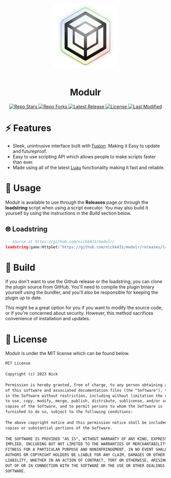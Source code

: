 <div align="center">
    <!-- Logo -->
    <a>
        <img width="200" src="assets/Modulr.png" alt="Modulr Logo" />
    </a>
    <br>
    <br>
    <!-- Title/Desc -->
    <h1>Modulr</h1>
    <pThis is WIP so releases may not be in a working state.</p>
    <p>
        <!-- PROJECT INFO START -->
        <!-- Repo stars -->
        <a href="https://github.com/nickk431/Modulr/stargazers">
            <img src="https://img.shields.io/github/stars/nickk431/Modulr?label=Stars&logo=GitHub" alt="Repo Stars" />
        </a>
        <!-- Repo forks -->
        <a href="https://github.com/nickk431/Modulr/forks">
            <img src="https://img.shields.io/github/forks/nickk431/Modulr?label=Fork&logo=GitHub" alt="Repo Forks" />
        </a>
        <!-- Latest release -->
        <a href="https://github.com/nickk431/Modulr/releases/latest">
            <img src="https://img.shields.io/github/v/release/nickk431/Modulr?label=Latest%20Release" alt="Latest Release" />
        </a>
        <!-- License info -->
        <a href="https://github.com/nickk431/Modulr/blob/main/LICENSE.txt">
            <img src="https://img.shields.io/github/license/nickk431/Modulr?label=License" alt="License" />
        </a>
        <!-- Last modified (latest commit) -->
        <a href="https://github.com/nickk431/Modulr/commits">
            <img src="https://img.shields.io/github/last-commit/nickk431/Modulr?label=Last%20Modifed" alt="Last Modified" />
        </a>
    </p>
</div>

# ⚡ Features

- Sleek, unintrusive interface built with [Fusion](https://elttob.uk/Fusion/0.2/). Making it Easy to update and futureproof.
- Easy to use scripting API which allows people to make scripts faster than ever.
- Made using all of the latest [Luau](https://luau-lang.org/) functionality making it fast and reliable.

# 📩 Usage

Modulr is available to use through the **Releases** page or through the **loadstring** script when using a script executor. You may also build it yourself by using the instructions in the _Build_ section below.

## 🌐 Loadstring

```lua
-- source at https://github.com/nickk431/modulr/
loadstring(game:HttpGet("https://github.com/nickk431/modulr/releases/latest/download/main.lua"))()
```

# 🔨 Build

If you don't want to use the Github release or the loadstring, you can clone the plugin source from GitHub. You'll need to compile the plugin binary yourself using the bundler, and you'll also be responsible for keeping the plugin up to date.

This might be a great option for you if you want to modify the source code, or if you're concerned about security. However, this method sacrifices convenience of installation and updates.

# 📜 License

Modulr is under the MIT license which can be found below.

```txt
MIT License

Copyright (c) 2023 Nick

Permission is hereby granted, free of charge, to any person obtaining a copy
of this software and associated documentation files (the "Software"), to deal
in the Software without restriction, including without limitation the rights
to use, copy, modify, merge, publish, distribute, sublicense, and/or sell
copies of the Software, and to permit persons to whom the Software is
furnished to do so, subject to the following conditions:

The above copyright notice and this permission notice shall be included in all
copies or substantial portions of the Software.

THE SOFTWARE IS PROVIDED "AS IS", WITHOUT WARRANTY OF ANY KIND, EXPRESS OR
IMPLIED, INCLUDING BUT NOT LIMITED TO THE WARRANTIES OF MERCHANTABILITY,
FITNESS FOR A PARTICULAR PURPOSE AND NONINFRINGEMENT. IN NO EVENT SHALL THE
AUTHORS OR COPYRIGHT HOLDERS BE LIABLE FOR ANY CLAIM, DAMAGES OR OTHER
LIABILITY, WHETHER IN AN ACTION OF CONTRACT, TORT OR OTHERWISE, ARISING FROM,
OUT OF OR IN CONNECTION WITH THE SOFTWARE OR THE USE OR OTHER DEALINGS IN THE
SOFTWARE.
```
